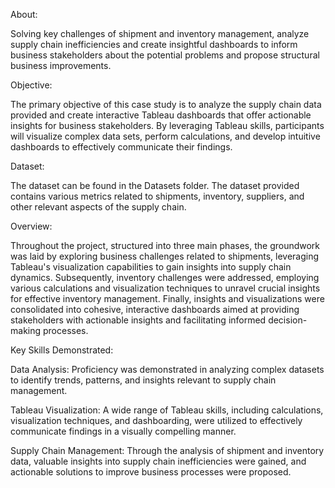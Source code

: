 About:

Solving key challenges of shipment and inventory management, analyze supply chain inefficiencies and create insightful dashboards to inform business stakeholders about the potential problems and propose structural business improvements.


Objective:

The primary objective of this case study is to analyze the supply chain data provided and create interactive Tableau dashboards that offer actionable insights for business stakeholders. By leveraging Tableau skills, participants will visualize complex data sets, perform calculations, and develop intuitive dashboards to effectively communicate their findings.


Dataset:

The dataset can be found in the Datasets folder. The dataset provided contains various metrics related to shipments, inventory, suppliers, and other relevant aspects of the supply chain. 


Overview:


Throughout the project, structured into three main phases, the groundwork was laid by exploring business challenges related to shipments, leveraging Tableau's visualization capabilities to gain insights into supply chain dynamics. Subsequently, inventory challenges were addressed, employing various calculations and visualization techniques to unravel crucial insights for effective inventory management. Finally, insights and visualizations were consolidated into cohesive, interactive dashboards aimed at providing stakeholders with actionable insights and facilitating informed decision-making processes.


Key Skills Demonstrated:


Data Analysis: Proficiency was demonstrated in analyzing complex datasets to identify trends, patterns, and insights relevant to supply chain management.

Tableau Visualization: A wide range of Tableau skills, including calculations, visualization techniques, and dashboarding, were utilized to effectively communicate findings in a visually compelling manner.

Supply Chain Management: Through the analysis of shipment and inventory data, valuable insights into supply chain inefficiencies were gained, and actionable solutions to improve business processes were proposed.
